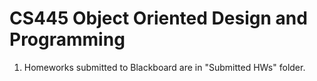 # CS445 Object Oriented Design and Programming
   1) Homeworks submitted to Blackboard are in "Submitted HWs" folder.
